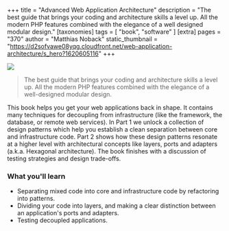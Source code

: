 +++
title = "Advanced Web Application Architecture"
description = "The best guide that brings your coding and architecture skills a level up. All the modern PHP features combined with the elegance of a well designed modular design."
[taxonomies]
tags = [ "book", "software" ]
[extra]
pages = "370"
author = "Matthias Noback"
static_thumbnail = "https://d2sofvawe08yqg.cloudfront.net/web-application-architecture/s_hero?1620605116"
+++

[![](https://d2sofvawe08yqg.cloudfront.net/web-application-architecture/s_hero?1620605116)](https://leanpub.com/web-application-architecture/)

<!-- more -->

> The best guide that brings your coding and architecture skills a level up. All the modern PHP features combined with the
elegance of a well-designed modular design.
> 
This book helps you get your web applications back in shape. It contains many techniques for decoupling from
infrastructure (like the framework, the database, or remote web services). In Part 1 we unlock a collection of design
patterns which help you establish a clean separation between core and infrastructure code. Part 2 shows how these design
patterns resonate at a higher level with architectural concepts like layers, ports and adapters (a.k.a. Hexagonal
architecture). The book finishes with a discussion of testing strategies and design trade-offs.

### What you'll learn

- Separating mixed code into core and infrastructure code by refactoring into patterns.
- Dividing your code into layers, and making a clear distinction between an application's ports and adapters.
- Testing decoupled applications.
